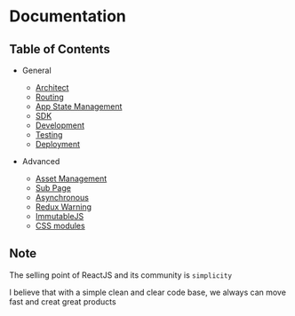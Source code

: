# Documentation

## Table of Contents

- General
  - [Architect](general/structure.md)
  - [Routing](general/routing.md)
  - [App State Management](general/app-state.md)
  - [SDK](general/sdk.md)
  - [Development](general/development.md)
  - [Testing](general/testing.md)
  - [Deployment](general/deployment.md)
  
- Advanced
  - [Asset Management](advanced/asset-management.md)
  - [Sub Page](advanced/sub-page.md)
  - [Asynchronous](advanced/async.md)
  - [Redux Warning](advanced/redux-warning.md)
  - [ImmutableJS](advanced/immutable.md)
  - [CSS modules](advanced/css-modules.md)

## Note

The selling point of ReactJS and its community is `simplicity`   
  
I believe that with a simple clean and clear code base, we always can move fast and creat great products